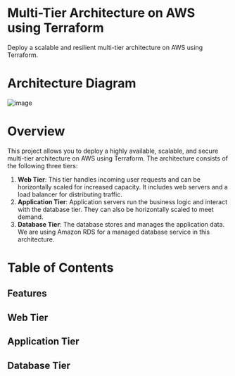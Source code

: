 # Multi-Tier Architecture on AWS using Terraform
Deploy a scalable and resilient multi-tier architecture on AWS using Terraform.

# Architecture Diagram

![image](https://github.com/EKechei/Botcamp/assets/128794751/e4d31635-0ef9-480a-ab45-14189257d590)

# Overview
This project allows you to deploy a highly available, scalable, and secure multi-tier architecture on AWS using Terraform. The architecture consists of the following three tiers:
1. **Web Tier**: This tier handles incoming user requests and can be horizontally scaled for increased capacity. It includes web servers and a load balancer for distributing traffic.
2. **Application Tier**:  Application servers run the business logic and interact with the database tier. They can also be horizontally scaled to meet demand.
3. **Database Tier**: The database stores and manages the application data. We are using Amazon RDS for a managed database service in this architecture.

# Table of Contents
## Features
## Web Tier
## Application Tier
## Database Tier
